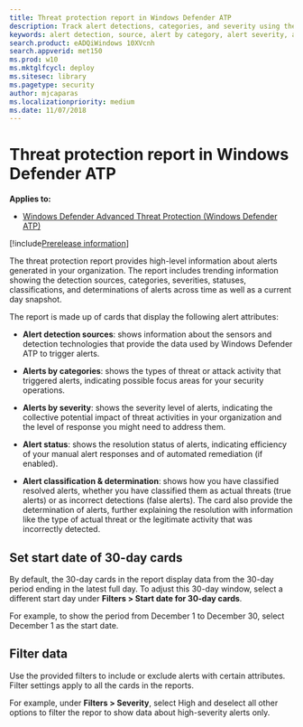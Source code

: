```yaml
---
title: Threat protection report in Windows Defender ATP
description: Track alert detections, categories, and severity using the threat protection report
keywords: alert detection, source, alert by category, alert severity, alert classification, determination
search.product: eADQiWindows 10XVcnh
search.appverid: met150
ms.prod: w10
ms.mktglfcycl: deploy
ms.sitesec: library
ms.pagetype: security
author: mjcaparas
ms.localizationpriority: medium
ms.date: 11/07/2018
---
```


# Threat protection report in Windows Defender ATP

**Applies to:**
- [Windows Defender Advanced Threat Protection (Windows Defender ATP)](https://wincom.blob.core.windows.net/documents/Windows10_Commercial_Comparison.pdf)

[!include[Prerelease information](prerelease.md)]

The threat protection report provides high-level information about alerts generated in your organization. The report includes trending information showing the detection sources, categories, severities, statuses, classifications, and determinations of alerts across time as well as a current day snapshot.

The report is made up of cards that display the following alert attributes:

- **Alert detection sources**: shows information about the sensors and detection technologies that provide the data used by Windows Defender ATP to trigger alerts.

- **Alerts by categories**: shows the types of threat or attack activity that triggered alerts, indicating possible focus areas for your security operations.

- **Alerts by severity**: shows the severity level of alerts, indicating the collective potential impact of threat activities in your organization and the level of response you might need to address them.

- **Alert status**: shows the resolution status of alerts, indicating efficiency of your manual alert responses and of automated remediation (if enabled). 

- **Alert classification & determination**: shows how you have classified resolved alerts, whether you have classified them as actual threats (true alerts) or as incorrect detections (false alerts). The card also provide the determination of alerts, further explaining the resolution with information like the type of actual threat or the legitimate activity that was incorrectly detected.

## Set start date of 30-day cards

By default, the 30-day cards in the report display data from the 30-day period ending in the latest full day. To adjust this 30-day window, select a different start day under **Filters > Start date for 30-day cards**.

For example, to show the period from December 1 to December 30, select December 1 as the start date. 

## Filter data

Use the provided filters to include or exclude alerts with certain attributes. Filter settings apply to all the cards in the reports.

For example, under **Filters > Severity**, select High and deselect all other options to filter the repor to show data about high-severity alerts only.